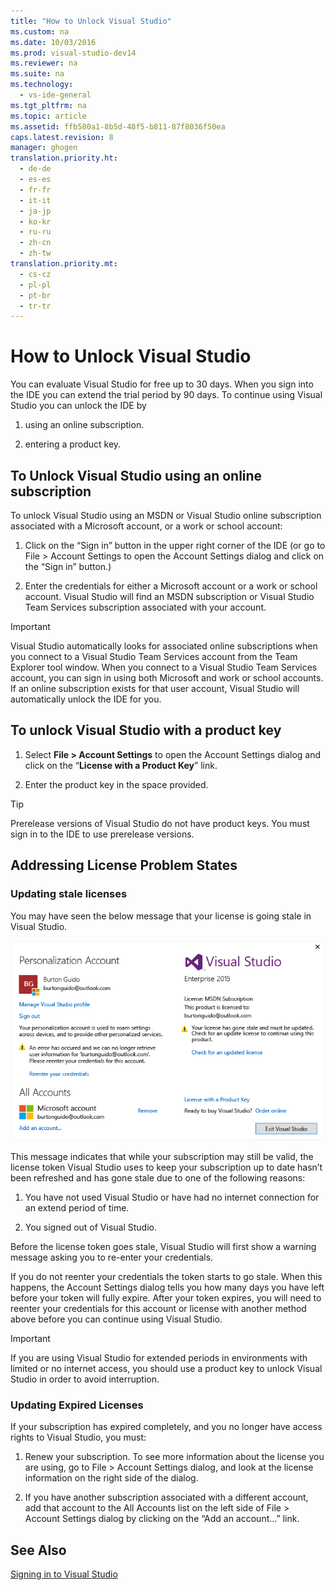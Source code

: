 ```yaml
---
title: "How to Unlock Visual Studio"
ms.custom: na
ms.date: 10/03/2016
ms.prod: visual-studio-dev14
ms.reviewer: na
ms.suite: na
ms.technology: 
  - vs-ide-general
ms.tgt_pltfrm: na
ms.topic: article
ms.assetid: ffb580a1-8b5d-48f5-b811-87f8036f50ea
caps.latest.revision: 8
manager: ghogen
translation.priority.ht: 
  - de-de
  - es-es
  - fr-fr
  - it-it
  - ja-jp
  - ko-kr
  - ru-ru
  - zh-cn
  - zh-tw
translation.priority.mt: 
  - cs-cz
  - pl-pl
  - pt-br
  - tr-tr
---
```

# How to Unlock Visual Studio
You can evaluate Visual Studio for free up to 30 days. When you sign into the IDE you can extend the trial period by 90 days. To continue using Visual Studio you can unlock the IDE by  
  
1.  using an online subscription.  
  
2.  entering a product key.  
  
## To Unlock Visual Studio using an online subscription  
 To unlock Visual Studio using an MSDN or Visual Studio online subscription associated with a Microsoft account, or a work or school account:  
  
1.  Click on the “Sign in” button in the upper right corner of the IDE (or go to File > Account Settings to open the Account Settings dialog and click on the “Sign in” button.)  
  
2.  Enter the credentials for either a Microsoft account or a work or school account. Visual Studio will find an MSDN subscription or Visual Studio Team Services subscription associated with your account.  
  
> [!IMPORTANT]
>  Visual Studio automatically looks for associated online subscriptions when you connect to a Visual Studio Team Services account from the Team Explorer tool window. When you connect to a Visual Studio Team Services account, you can sign in using both Microsoft and work or school accounts. If an online subscription exists for that user account, Visual Studio will automatically unlock the IDE for you.  
  
## To unlock Visual Studio with a product key  
  
1.  Select **File > Account Settings** to open the Account Settings dialog and click on the “**License with a Product Key**” link.  
  
2.  Enter the product key in the space provided.  
  
> [!TIP]
>  Prerelease versions of Visual Studio do not have product keys. You must sign in to the IDE to use prerelease versions.  
  
## Addressing License Problem States  
  
### Updating stale licenses  
 You may have seen the below message that your license is going stale in Visual Studio.  
  
 ![Visual Studio User Information Dialog](../VS_IDE/media/VS2013_UserInfo.png "VS2013_UserInfo")  
  
 This message indicates that while your subscription may still be valid, the license token Visual Studio uses to keep your subscription up to date hasn’t been refreshed and has gone stale due to one of the following reasons:  
  
1.  You have not used Visual Studio or have had no internet connection for an extend period of time.  
  
2.  You signed out of Visual Studio.  
  
 Before the license token goes stale, Visual Studio will first show a warning message asking you to re-enter your credentials.  
  
 If you do not reenter your credentials the token starts to go stale. When this happens, the Account Settings dialog tells you how many days you have left before your token will fully expire. After your token expires, you will need to reenter your credentials for this account or license with another method above before you can continue using Visual Studio.  
  
> [!IMPORTANT]
>  If you are using Visual Studio for extended periods in environments with limited or no internet access, you should use a product key to unlock Visual Studio in order to avoid interruption.  
  
### Updating Expired Licenses  
 If your subscription has expired completely, and you no longer have access rights to Visual Studio, you must:  
  
1.  Renew your subscription. To see more information about the license you are using, go to File > Account Settings dialog, and look at the license information on the right side of the dialog.  
  
2.  If you have another subscription associated with a different account, add that account to the All Accounts list on the left side of File > Account Settings dialog by clicking on the “Add an account…” link.  
  
## See Also  
 [Signing in to Visual Studio](../VS_IDE/Signing-in-to-Visual-Studio.md)